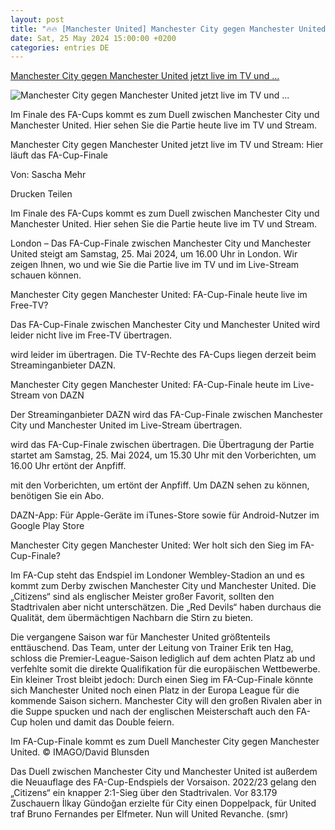 ```yaml
---
layout: post
title: "🔥🔥 [Manchester United] Manchester City gegen Manchester United jetzt live im TV und ..."
date: Sat, 25 May 2024 15:00:00 +0200
categories: entries DE
---
```

[Manchester City gegen Manchester United jetzt live im TV und ...](https://www.fr.de/sport/fussball/fa-cup-finale-manchester-city-gegen-manchester-united-live-tv-und-stream-93088614.html)

![Manchester City gegen Manchester United jetzt live im TV und ...](https://www.fr.de/assets/images/34/642/34642211-im-fa-cup-finale-kommt-es-zum-duell-manchester-city-gegen-manchester-united-3Wfe.jpg)

Im Finale des FA-Cups kommt es zum Duell zwischen Manchester City und Manchester United. Hier sehen Sie die Partie heute live im TV und Stream.

Manchester City gegen Manchester United jetzt live im TV und Stream: Hier läuft das FA-Cup-Finale

Von: Sascha Mehr

Drucken Teilen

Im Finale des FA-Cups kommt es zum Duell zwischen Manchester City und Manchester United. Hier sehen Sie die Partie heute live im TV und Stream.

London – Das FA-Cup-Finale zwischen Manchester City und Manchester United steigt am Samstag, 25. Mai 2024, um 16.00 Uhr in London. Wir zeigen Ihnen, wo und wie Sie die Partie live im TV und im Live-Stream schauen können.

Manchester City gegen Manchester United: FA-Cup-Finale heute live im Free-TV?

Das FA-Cup-Finale zwischen Manchester City und Manchester United wird leider nicht live im Free-TV übertragen.

wird leider im übertragen. Die TV-Rechte des FA-Cups liegen derzeit beim Streaminganbieter DAZN.

Manchester City gegen Manchester United: FA-Cup-Finale heute im Live-Stream von DAZN

Der Streaminganbieter DAZN wird das FA-Cup-Finale zwischen Manchester City und Manchester United im Live-Stream übertragen.

wird das FA-Cup-Finale zwischen übertragen. Die Übertragung der Partie startet am Samstag, 25. Mai 2024, um 15.30 Uhr mit den Vorberichten, um 16.00 Uhr ertönt der Anpfiff.

mit den Vorberichten, um ertönt der Anpfiff. Um DAZN sehen zu können, benötigen Sie ein Abo.

DAZN-App: Für Apple-Geräte im iTunes-Store sowie für Android-Nutzer im Google Play Store

Manchester City gegen Manchester United: Wer holt sich den Sieg im FA-Cup-Finale?

Im FA-Cup steht das Endspiel im Londoner Wembley-Stadion an und es kommt zum Derby zwischen Manchester City und Manchester United. Die „Citizens“ sind als englischer Meister großer Favorit, sollten den Stadtrivalen aber nicht unterschätzen. Die „Red Devils“ haben durchaus die Qualität, dem übermächtigen Nachbarn die Stirn zu bieten.

Die vergangene Saison war für Manchester United größtenteils enttäuschend. Das Team, unter der Leitung von Trainer Erik ten Hag, schloss die Premier-League-Saison lediglich auf dem achten Platz ab und verfehlte somit die direkte Qualifikation für die europäischen Wettbewerbe. Ein kleiner Trost bleibt jedoch: Durch einen Sieg im FA-Cup-Finale könnte sich Manchester United noch einen Platz in der Europa League für die kommende Saison sichern. Manchester City will den großen Rivalen aber in die Suppe spucken und nach der englischen Meisterschaft auch den FA-Cup holen und damit das Double feiern.

Im FA-Cup-Finale kommt es zum Duell Manchester City gegen Manchester United. © IMAGO/David Blunsden

Das Duell zwischen Manchester City und Manchester United ist außerdem die Neuauflage des FA-Cup-Endspiels der Vorsaison. 2022/23 gelang den „Citizens“ ein knapper 2:1-Sieg über den Stadtrivalen. Vor 83.179 Zuschauern İlkay Gündoğan erzielte für City einen Doppelpack, für United traf Bruno Fernandes per Elfmeter. Nun will United Revanche. (smr)

